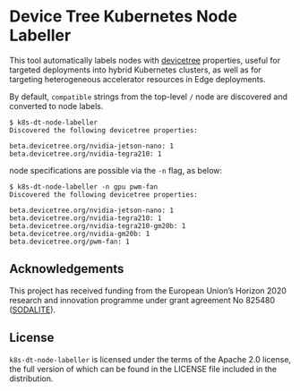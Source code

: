 # Device Tree Kubernetes Node Labeller

This tool automatically labels nodes with [devicetree] properties, useful for targeted deployments into hybrid
Kubernetes clusters, as well as for targeting heterogeneous accelerator resources in Edge deployments.

[devicetree]: https://www.devicetree.org

By default, `compatible` strings from the top-level `/` node are discovered and converted to node labels.

```
$ k8s-dt-node-labeller
Discovered the following devicetree properties:

beta.devicetree.org/nvidia-jetson-nano: 1
beta.devicetree.org/nvidia-tegra210: 1
```

node specifications are possible via the `-n` flag, as below:

```
$ k8s-dt-node-labeller -n gpu pwm-fan
Discovered the following devicetree properties:

beta.devicetree.org/nvidia-jetson-nano: 1
beta.devicetree.org/nvidia-tegra210: 1
beta.devicetree.org/nvidia-tegra210-gm20b: 1
beta.devicetree.org/nvidia-gm20b: 1
beta.devicetree.org/pwm-fan: 1
```

## Acknowledgements

This project has received funding from the European Union’s Horizon 2020 research and innovation programme under grant
agreement No 825480 ([SODALITE]).

[SODALITE]: https://www.sodalite.eu

## License

`k8s-dt-node-labeller` is licensed under the terms of the Apache 2.0 license, the full
version of which can be found in the LICENSE file included in the distribution.
